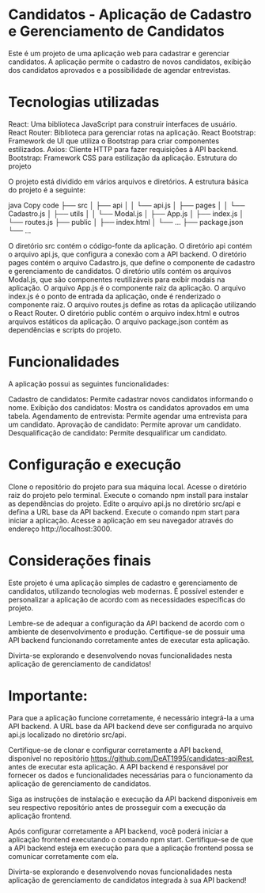 # Candidatos - Aplicação de Cadastro e Gerenciamento de Candidatos
Este é um projeto de uma aplicação web para cadastrar e gerenciar candidatos. A aplicação permite o cadastro de novos candidatos, exibição dos candidatos aprovados e a possibilidade de agendar entrevistas.

# Tecnologias utilizadas
React: Uma biblioteca JavaScript para construir interfaces de usuário.
React Router: Biblioteca para gerenciar rotas na aplicação.
React Bootstrap: Framework de UI que utiliza o Bootstrap para criar componentes estilizados.
Axios: Cliente HTTP para fazer requisições à API backend.
Bootstrap: Framework CSS para estilização da aplicação.
Estrutura do projeto

O projeto está dividido em vários arquivos e diretórios. A estrutura básica do projeto é a seguinte:

java
Copy code
├── src
│   ├── api
│   │   └── api.js
│   ├── pages
│   │   └── Cadastro.js
│   ├── utils
│   │   └── Modal.js
│   ├── App.js
│   ├── index.js
│   └── routes.js
├── public
│   ├── index.html
│   └── ...
├── package.json
└── ...

O diretório src contém o código-fonte da aplicação.
O diretório api contém o arquivo api.js, que configura a conexão com a API backend.
O diretório pages contém o arquivo Cadastro.js, que define o componente de cadastro e gerenciamento de candidatos.
O diretório utils contém os arquivos Modal.js, que são componentes reutilizáveis para exibir modais na aplicação.
O arquivo App.js é o componente raiz da aplicação.
O arquivo index.js é o ponto de entrada da aplicação, onde é renderizado o componente raiz.
O arquivo routes.js define as rotas da aplicação utilizando o React Router.
O diretório public contém o arquivo index.html e outros arquivos estáticos da aplicação.
O arquivo package.json contém as dependências e scripts do projeto.

# Funcionalidades
A aplicação possui as seguintes funcionalidades:

Cadastro de candidatos: Permite cadastrar novos candidatos informando o nome.
Exibição dos candidatos: Mostra os candidatos aprovados em uma tabela.
Agendamento de entrevista: Permite agendar uma entrevista para um candidato.
Aprovação de candidato: Permite aprovar um candidato.
Desqualificação de candidato: Permite desqualificar um candidato.

# Configuração e execução
Clone o repositório do projeto para sua máquina local.
Acesse o diretório raiz do projeto pelo terminal.
Execute o comando npm install para instalar as dependências do projeto.
Edite o arquivo api.js no diretório src/api e defina a URL base da API backend.
Execute o comando npm start para iniciar a aplicação.
Acesse a aplicação em seu navegador através do endereço http://localhost:3000.

# Considerações finais
Este projeto é uma aplicação simples de cadastro e gerenciamento de candidatos, utilizando tecnologias web modernas. É possível estender e personalizar a aplicação de acordo com as necessidades específicas do projeto.

Lembre-se de adequar a configuração da API backend de acordo com o ambiente de desenvolvimento e produção. Certifique-se de possuir uma API backend funcionando corretamente antes de executar esta aplicação.

Divirta-se explorando e desenvolvendo novas funcionalidades nesta aplicação de gerenciamento de candidatos!

# Importante:
Para que a aplicação funcione corretamente, é necessário integrá-la a uma API backend. A URL base da API backend deve ser configurada no arquivo api.js localizado no diretório src/api.

Certifique-se de clonar e configurar corretamente a API backend, disponível no repositório https://github.com/DeAT1995/candidates-apiRest, antes de executar esta aplicação. A API backend é responsável por fornecer os dados e funcionalidades necessárias para o funcionamento da aplicação de gerenciamento de candidatos.

Siga as instruções de instalação e execução da API backend disponíveis em seu respectivo repositório antes de prosseguir com a execução da aplicação frontend.

Após configurar corretamente a API backend, você poderá iniciar a aplicação frontend executando o comando npm start. Certifique-se de que a API backend esteja em execução para que a aplicação frontend possa se comunicar corretamente com ela.

Divirta-se explorando e desenvolvendo novas funcionalidades nesta aplicação de gerenciamento de candidatos integrada à sua API backend!